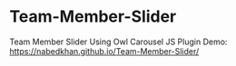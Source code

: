 # Team-Member-Slider
Team Member Slider Using Owl Carousel JS Plugin
Demo: https://nabedkhan.github.io/Team-Member-Slider/
